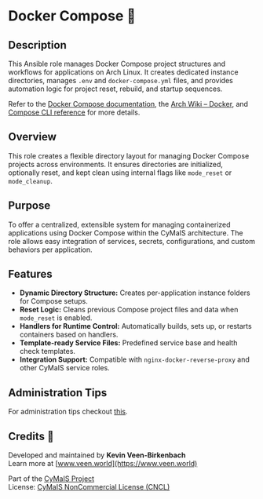 # Docker Compose 🧱

## Description

This Ansible role manages Docker Compose project structures and workflows for applications on Arch Linux. It creates dedicated instance directories, manages `.env` and `docker-compose.yml` files, and provides automation logic for project reset, rebuild, and startup sequences.

Refer to the [Docker Compose documentation](https://docs.docker.com/compose/), the [Arch Wiki – Docker](https://wiki.archlinux.org/title/Docker), and [Compose CLI reference](https://docs.docker.com/compose/cli-command/) for more details.

## Overview

This role creates a flexible directory layout for managing Docker Compose projects across environments. It ensures directories are initialized, optionally reset, and kept clean using internal flags like `mode_reset` or `mode_cleanup`.

## Purpose

To offer a centralized, extensible system for managing containerized applications using Docker Compose within the CyMaIS architecture. The role allows easy integration of services, secrets, configurations, and custom behaviors per application.

## Features

- **Dynamic Directory Structure:** Creates per-application instance folders for Compose setups.
- **Reset Logic:** Cleans previous Compose project files and data when `mode_reset` is enabled.
- **Handlers for Runtime Control:** Automatically builds, sets up, or restarts containers based on handlers.
- **Template-ready Service Files:** Predefined service base and health check templates.
- **Integration Support:** Compatible with `nginx-docker-reverse-proxy` and other CyMaIS service roles.

## Administration Tips

For administration tips checkout [this](Administration.md).

## Credits 📝

Developed and maintained by **Kevin Veen-Birkenbach**  
Learn more at [www.veen.world](https://www.veen.world)

Part of the [CyMaIS Project](https://github.com/kevinveenbirkenbach/cymais)  
License: [CyMaIS NonCommercial License (CNCL)](https://s.veen.world/cncl)